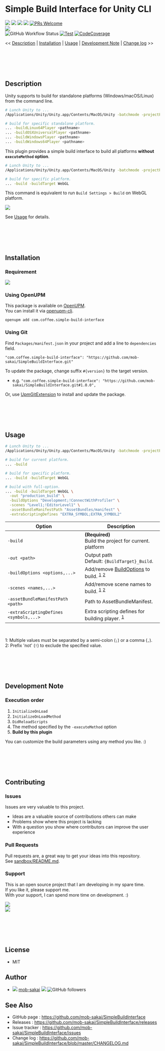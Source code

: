Simple Build Interface for Unity CLI
===

[![](https://img.shields.io/npm/v/com.coffee.simple-build-interface?label=openupm&registry_uri=https://package.openupm.com)](https://openupm.com/packages/com.coffee.simple-build-interface/)
[![](https://img.shields.io/github/v/release/mob-sakai/SimpleBuildInterface?include_prereleases)](https://github.com/mob-sakai/SimpleBuildInterface/releases)
[![](https://img.shields.io/github/release-date/mob-sakai/SimpleBuildInterface.svg)](https://github.com/mob-sakai/SimpleBuildInterface/releases)  [![](https://img.shields.io/github/license/mob-sakai/SimpleBuildInterface.svg)](https://github.com/mob-sakai/SimpleBuildInterface/blob/master/LICENSE.txt)
[![PRs Welcome](https://img.shields.io/badge/PRs-welcome-orange.svg)](http://makeapullrequest.com)  
![](https://img.shields.io/badge/Unity%202018.3+-supported-blue.svg)  
![GitHub Workflow Status](https://img.shields.io/github/workflow/status/mob-sakai/CSharpCompilerSettingsForUnity/unity-test)
[![Test](https://mob-sakai.testspace.com/spaces/130862/badge?token=43a50d2fc998aa362d36934597de0c84527e5690)](https://mob-sakai.testspace.com/spaces/130862)
[![CodeCoverage](https://mob-sakai.testspace.com/spaces/130862/metrics/99758/badge)](https://mob-sakai.testspace.com/spaces/130862/current/Code%20Coverage/Code%20Coverage")


<< [Description](#Description) | [Installation](#installation) | [Usage](#usage) | [Development Note](#development-note) | [Change log](https://github.com/mob-sakai/SimpleBuildInterface/blob/master/CHANGELOG.md) >>



<br><br><br><br>

## Description

Unity supports to build for standalone platforms (Windows/macOS/Linux) from the command line.

```sh
# Lunch Unity to ...
/Applications/Unity/Unity.app/Contents/MacOS/Unity -batchmode -projectPath .

# build for specific standalone platform.
... -buildLinux64Player <pathname>
... -buildOSXUniversalPlayer <pathname>
... -buildWindowsPlayer <pathname>
... -buildWindows64Player <pathname>
```

This plugin provides a simple build interface to build all platforms **without `executeMethod` option**.

```sh
# Lunch Unity to ...
/Applications/Unity/Unity.app/Contents/MacOS/Unity -batchmode -projectPath .

# build for specific platform.
... -build -buildTarget WebGL
```

This command is equivalent to run `Build Settings > Build` on WebGL platform.

![](https://user-images.githubusercontent.com/12690315/98614365-a13b6900-233b-11eb-8529-05a49fc7000e.png)

See [Usage](#usage) for details.

<br><br><br><br>

## Installation

### Requirement

![](https://img.shields.io/badge/Unity%202018.3+-supported-blue.svg)

### Using OpenUPM

This package is available on [OpenUPM](https://openupm.com).  
You can install it via [openupm-cli](https://github.com/openupm/openupm-cli).
```
openupm add com.coffee.simple-build-interface
```

### Using Git

Find `Packages/manifest.json` in your project and add a line to `dependencies` field.

```
"com.coffee.simple-build-interface": "https://github.com/mob-sakai/SimpleBuildInterface.git"
```

To update the package, change suffix `#{version}` to the target version.

* e.g. `"com.coffee.simple-build-interface": "https://github.com/mob-sakai/SimpleBuildInterface.git#1.0.0",`

Or, use [UpmGitExtension](https://github.com/mob-sakai/UpmGitExtension) to install and update the package.



<br><br><br><br>

## Usage

```sh
# Lunch Unity to ...
/Applications/Unity/Unity.app/Contents/MacOS/Unity -batchmode -projectPath .

# build for current platform.
... -build

# build for specific platform.
... -build -buildTarget WebGL

# build with full-option.
... -build -buildTarget WebGL \
  -out "production_build" \
  -buildOptions "Development;!ConnectWithProfiler" \
  -scenes "Level1;!EditorLevel1" \
  -assetBundleManifestPath "AssetBundles/manifest" \
  -extraScriptingDefines "EXTRA_SYMBOL;EXTRA_SYMBOL2"
```

| Option                                 | Description                                                                        |
| -------------------------------------- | ---------------------------------------------------------------------------------- |
| `-build`                               | **(Required)**<br>Build the project for current. platform                          |
| `-out <path>`                          | Output path<br>Default: `{BuildTarget}_Build`.                                     |
| `-buildOptions <options,...>`          | Add/remove [BuildOptions][opt] to build. <sup>[1](#fn1)</sup> <sup>[2](#fn2)</sup> |
| `-scenes <names,...>`                  | Add/remove scene names to build.  <sup>[1](#fn1)</sup> <sup>[2](#fn2)</sup>        |
| `-assetBundleManifestPath <path>`      | Path to AssetBundleManifest.                                                       |
| `-extraScriptingDefines <symbols,...>` | Extra scripting defines for building player.  <sup>[1](#fn1)</sup>                 |

<br>

<a name="fn1">1</a>: Multiple values must be separated by a semi-colon (`;`) or a comma (`,`).  
<a name="fn2">2</a>: Prefix 'not' (`!`) to exclude the specified value.

[opt]: https://docs.unity3d.com/ScriptReference/BuildOptions.html

<br><br><br><br>

## Development Note

### Execution order

1. `InitializeOnLoad`
2. `InitializeOnLoadMethod`
3. `DidReloadScripts`
4. The method specified by the `-executeMethod` option
5. **Build by this plugin**

You can customize the build parameters using any method you like. :)

<br><br><br><br>

## Contributing

### Issues

Issues are very valuable to this project.

- Ideas are a valuable source of contributions others can make
- Problems show where this project is lacking
- With a question you show where contributors can improve the user experience

### Pull Requests

Pull requests are, a great way to get your ideas into this repository.  
See [sandbox/README.md](https://github.com/mob-sakai/SimpleBuildInterface/blob/sandbox/README.md).

### Support

This is an open source project that I am developing in my spare time.  
If you like it, please support me.  
With your support, I can spend more time on development. :)

[![](https://user-images.githubusercontent.com/12690315/50731629-3b18b480-11ad-11e9-8fad-4b13f27969c1.png)](https://www.patreon.com/join/mob_sakai?)  
[![](https://user-images.githubusercontent.com/12690315/66942881-03686280-f085-11e9-9586-fc0b6011029f.png)](https://github.com/users/mob-sakai/sponsorship)



<br><br><br><br>

## License

* MIT



## Author

* ![](https://user-images.githubusercontent.com/12690315/96986908-434a0b80-155d-11eb-8275-85138ab90afa.png) [mob-sakai](https://github.com/mob-sakai) [![](https://img.shields.io/twitter/follow/mob_sakai.svg?label=Follow&style=social)](https://twitter.com/intent/follow?screen_name=mob_sakai) ![GitHub followers](https://img.shields.io/github/followers/mob-sakai?style=social)



## See Also

* GitHub page : https://github.com/mob-sakai/SimpleBuildInterface
* Releases : https://github.com/mob-sakai/SimpleBuildInterface/releases
* Issue tracker : https://github.com/mob-sakai/SimpleBuildInterface/issues
* Change log : https://github.com/mob-sakai/SimpleBuildInterface/blob/master/CHANGELOG.md
